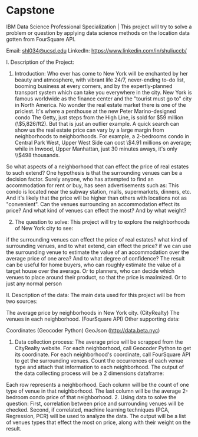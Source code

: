 # Capstone
IBM Data Science Professional Specialization |
This project will try to solve a problem or question by applying data science methods on the location data gotten from FourSquare API.

Email: shl034@ucsd.edu
LinkedIn: https://www.linkedin.com/in/shuliuccb/

I. Description of the Project:
1. Introduction:
Who ever has come to New York will be enchanted by her beauty and atmosphere, with vibrant life 24/7, never-ending to-do list, booming business at every corners, and by the expertly-planned transport system which can take you everywhere in the city.
New York is famous worldwide as the finance center and the "tourist must go to" city in North America. No wonder the real estate market there is one of the priciest. It's where a penthouse at the new Peter Marino-designed condo The Getty, just steps from the High Line, is sold for \$59 million (\\$5,826/ft2).
But that is just an outlier example. A quick search can show us the real estate price can vary by a large margin from neighborhoods to neighborhoods. For example, a 2-bedrooms condo in Central Park West, Upper West Side can cost \$4.91 millions on average; while in Inwood, Upper Manhattan, just 30 minutes aways, it's only \\$498 thousands.

So what aspects of a neighborhood that can effect the price of real estates to such extend? One hypothesis is that the surrounding venues can be a decision factor.
Surely anyone, who has attempted to find an accommodation for rent or buy, has seen advertisements such as: This condo is located near the subway station, malls, supermarkets, dinners, etc. And it's likely that the price will be higher than others with locations not as "convenient".
Can the venues surrounding an accommodation effect its price? And what kind of venues can effect the most? And by what weight?

2. The question to solve:
This project will try to explore the neighborhoods of New York city to see:

if the surrounding venues can effect the price of real estates?
what kind of surrounding venues, and to what extend, can effect the price?
if we can use the surrounding venue to estimate the value of an accommodation over the average price of one area? And to what degree of confidence?
The result can be useful for home buyers, who can roughly estimate the value of a target house over the average.
Or to planners, who can decide which venues to place around their product, so that the price is maximized.
Or to just any normal person

II. Description of the data:
The main data used for this project will be from two sources:

The average price by neighborhoods in New York city. (CityRealty)
The venues in each neighborhood. (FourSquare API)
Other supporting data:

Coordinates (Geocoder Python)
GeoJson (http://data.beta.nyc)

1. Data collection process:
The average price will be scrapped from the CityRealty website.
For each neighborhood, call Geocoder Python to get its coordinate.
For each neighborhood's coordinate, call FourSquare API to get the surrounding venues.
Count the occurrences of each venue type and attach that information to each neighborhood.
The output of the data collecting process will be a 2 dimensions dataframe:

Each row represents a neighborhood.
Each column will be the count of one type of venue in that neighborhood.
The last column will be the average 2-bedroom condo price of that neighborhood.
2. Using data to solve the question:
First, correlation between price and surrounding venues will be checked.
Second, if correlated, machine learning techniques (PCA, Regression, PCR) will be used to analyze the data. The output will be a list of venues types that effect the most on price, along with their weight on the result.
